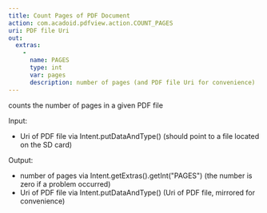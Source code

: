 ```yaml
---
title: Count Pages of PDF Document
action: com.acadoid.pdfview.action.COUNT_PAGES
uri: PDF file Uri
out:
  extras:
    -
      name: PAGES
      type: int
      var: pages
      description: number of pages (and PDF file Uri for convenience)
---
```

counts the number of pages in a given PDF file

Input:
- Uri of PDF file via Intent.putDataAndType() (should point to a file located on the SD card)

Output:
- number of pages via Intent.getExtras().getInt("PAGES") (the number is zero if a problem occurred)
- Uri of PDF file via Intent.putDataAndType() (Uri of PDF file, mirrored for convenience)
